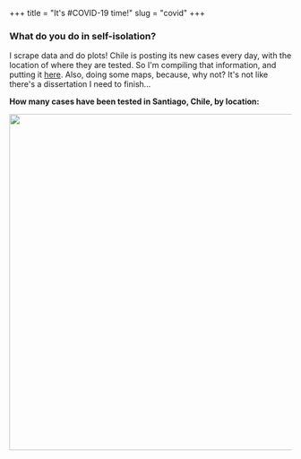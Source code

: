 +++ 
title = "It's #COVID-19 time!"
slug = "covid"
+++

### What do you do in self-isolation?

I scrape data and do plots! Chile is posting its new cases every day, with the location of where they are tested. So I'm compiling that information, and putting it [here](/files/data_covid.csv). Also, doing some maps, because, why not? It's not like there's a dissertation I need to finish...

**How many cases have been tested in Santiago, Chile, by location:**
<p align="center">
<img src="/images/covid.gif" width="600">
</p>
